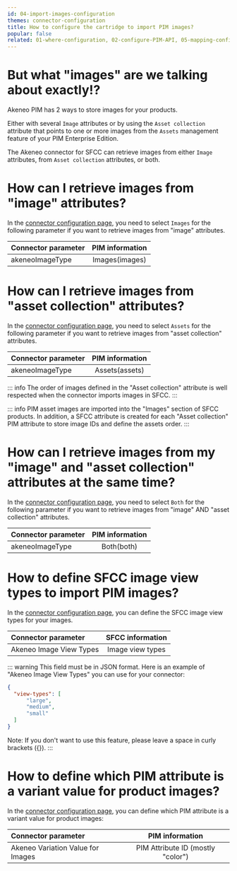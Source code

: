 ```yaml
---
id: 04-import-images-configuration
themes: connector-configuration
title: How to configure the cartridge to import PIM images?
popular: false
related: 01-where-configuration, 02-configure-PIM-API, 05-mapping-configuration, 06-categories-configuration, 03-products-filter-configuration
---
```


# But what "images" are we talking about exactly!?

Akeneo PIM has 2 ways to store images for your products.

Either with several `Image` attributes or by using the `Asset collection` attribute that points to one or more images from the `Assets` management feature of your PIM Enterprise Edition.

The Akeneo connector for SFCC can retrieve images from either `Image` attributes, from `Asset collection` attributes, or both.

# How can I retrieve images from "image" attributes?

In the [connector configuration page](01-where-configuration.html), you need to select `Images` for the following parameter if you want to retrieve images from "image" attributes.

| Connector parameter           | PIM information        |
| :-----------------------------| :---------------------: |
| akeneoImageType               |  Images(images)        |


# How can I retrieve images from "asset collection" attributes?

In the [connector configuration page](01-where-configuration.html), you need to select `Assets` for the following parameter if you want to retrieve images from "asset collection" attributes.

| Connector parameter           | PIM information        |
| :-----------------------------| :---------------------: |
| akeneoImageType               |  Assets(assets)        |

::: info
The order of images defined in the "Asset collection" attribute is well respected when the connector imports images in SFCC.
:::

::: info
PIM asset images are imported into the "Images" section of SFCC products.
In addition, a SFCC attribute is created for each "Asset collection" PIM attribute to store image IDs and define the assets order.
:::

# How can I retrieve images from my "image" and "asset collection" attributes at the same time?

In the [connector configuration page](01-where-configuration.html), you need to select `Both` for the following parameter if you want to retrieve images from "image" AND "asset collection" attributes.

| Connector parameter           | PIM information        |
| :-----------------------------| :---------------------: |
| akeneoImageType               |  Both(both)            |

# How to define SFCC image view types to import PIM images?

In the [connector configuration page](01-where-configuration.html), you can define the SFCC image view types for your images.

| Connector parameter           | SFCC information        |
| :-----------------------------| :---------------------: |
| Akeneo Image View Types       |  Image view types       |

::: warning
This field must be in JSON format.
Here is an example of "Akeneo Image View Types" you can use for your connector:
```json
{
  "view-types": [
      "large",
      "medium",
      "small"
  ]
}
```
Note: If you don't want to use this feature, please leave a space in curly brackets ({}).
:::

# How to define which PIM attribute is a variant value for product images?

In the [connector configuration page](01-where-configuration.html), you can define which PIM attribute is a variant value for product images:

| Connector parameter                     | PIM information                      |
| :---------------------------------------| :----------------------------------: |
| Akeneo Variation Value for Images       |  PIM Attribute ID (mostly "color")   |
